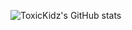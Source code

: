 ![ToxicKidz's GitHub stats](https://github-readme-stats.vercel.app/api?username=ToxicKidz&count_private=true)
